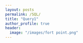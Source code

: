 ```yaml
---
layout: posts
permalink: /SQL/
title: "Query1"
author_profile: true
header:
  image: "/images/fort point.png"
---
```


